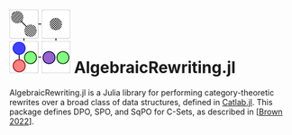 # ![Logo](docs/src/assets/logo.png)  AlgebraicRewriting.jl

AlgebraicRewriting.jl is a Julia library for performing category-theoretic rewrites over a broad class of data structures, defined in [Catlab.jl](https://github.com/AlgebraicJulia/Catlab.jl). This package defines DPO, SPO, and SqPO for C-Sets, as described in [[Brown 2022](https://arxiv.org/abs/2111.03784)].



